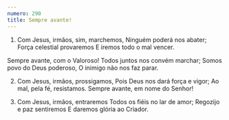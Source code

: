 ```yaml
---
numero: 290
title: Sempre avante!
---
```

1. Com Jesus, irmãos, sim, marchemos,
Ninguém poderá nos abater;
Força celestial provaremos
E iremos todo o mal vencer.

Sempre avante, com o Valoroso!
Todos juntos nos convém marchar;
Somos povo do Deus poderoso,
O inimigo não nos faz parar.

2. Com Jesus, irmãos, prossigamos,
Pois Deus nos dará força e vigor;
Ao mal, pela fé, resistamos.
Sempre avante, em nome do Senhor!

3. Com Jesus, irmãos, entraremos
Todos os fiéis no lar de amor;
Regozijo e paz sentiremos
E daremos glória ao Criador.
